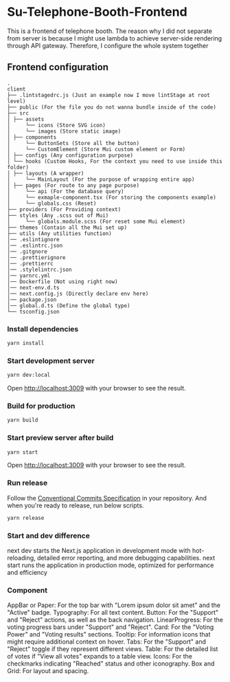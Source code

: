 # Su-Telephone-Booth-Frontend

This is a frontend of telephone booth. The reason why I did not separate from server is because I might use lambda to achieve server-side rendering through API gateway.
Therefore, I configure the whole system together

## Frontend configuration

```
.
client
├── .lintstagedrc.js (Just an example now I move lintStage at root level)
├── public (For the file you do not wanna bundle inside of the code)
├── src
│ ├── assets
│     └── icons (Store SVG icon)
│     └── images (Store static image)
│ ├── components
│     └── ButtonSets (Store all the button)
│     └── CustomElement (Store Mui custom element or Form)
│ ├── configs (Any configuration purpose)
│ └── hooks (Custom Hooks, For the context you need to use inside this folder)
│ ├── layouts (A wrapper)
│     └── MainLayout (For the purpose of wrapping entire app)
│ ├── pages (For route to any page purpose)
│     └── api (For the database query)
│     └── exmaple-component.tsx (For storing the components example)
│     └── globals.css (Reset)
├── providers (For Providing context)
├── styles (Any .scss out of Mui)
│     └── globals.module.scss (For reset some Mui element)
├── themes (Contain all the Mui set up)
├── utils (Any utilities function)
│── .eslintignore
│── .eslintrc.json
│── .gitgnore
│── .prettierignore
│── .prettierrc
│── .stylelintrc.json
│── yarnrc.yml
│── Dockerfile (Not using right now)
│── next-env.d.ts
│── next.config.js (Directly declare env here)
│── package.json
│── global.d.ts (Define the global type)
└── tsconfig.json
```

### Install dependencies

```bash
yarn install
```

### Start development server

```bash
yarn dev:local
```

Open [http://localhost:3009](http://localhost:3009) with your browser to see the result.

### Build for production

```bash
yarn build
```

### Start preview server after build

```bash
yarn start
```

Open [http://localhost:3009](http://localhost:3009) with your browser to see the result.

### Run release

Follow the [Conventional Commits Specification](https://www.conventionalcommits.org/en/v1.0.0/) in your repository. And when you're ready to release, run below scripts.

```bash
yarn release
```

### Start and dev difference

next dev starts the Next.js application in development mode with hot-reloading, detailed error reporting, and more debugging capabilities. next start runs the application in production mode, optimized for performance and efficiency

### Component

AppBar or Paper: For the top bar with "Lorem ipsum dolor sit amet" and the "Active" badge.
Typography: For all text content.
Button: For the "Support" and "Reject" actions, as well as the back navigation.
LinearProgress: For the voting progress bars under "Support" and "Reject".
Card: For the "Voting Power" and "Voting results" sections.
Tooltip: For information icons that might require additional context on hover.
Tabs: For the "Support" and "Reject" toggle if they represent different views.
Table: For the detailed list of votes if "View all votes" expands to a table view.
Icons: For the checkmarks indicating "Reached" status and other iconography.
Box and Grid: For layout and spacing.
